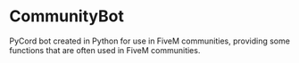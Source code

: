 # CommunityBot
PyCord bot created in Python for use in FiveM communities, providing some functions that are often used in FiveM communities.
